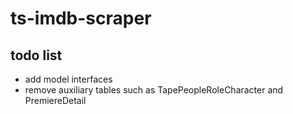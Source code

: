 # ts-imdb-scraper
## todo list
- add model interfaces
- remove auxiliary tables such as TapePeopleRoleCharacter and PremiereDetail

